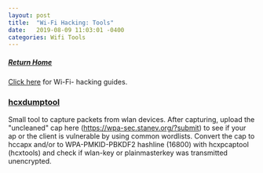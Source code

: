 ```yaml
---
layout: post
title:  "Wi-Fi Hacking: Tools"
date:   2019-08-09 11:03:01 -0400
categories: Wifi Tools
---
```

##### [Return Home](https://thegetch.github.io/penetration/testing/resources/2020/07/24/Home/)

[Click here](https://thegetch.github.io/PenetrationTestingResources/WiFiHacking) for Wi-Fi- hacking guides.

### [hcxdumptool](https://github.com/ZerBea/hcxdumptool)

Small tool to capture packets from wlan devices. After capturing, upload the "uncleaned" cap here (https://wpa-sec.stanev.org/?submit) to see if your ap or the client is vulnerable by using common wordlists. Convert the cap to hccapx and/or to WPA-PMKID-PBKDF2 hashline (16800) with hcxpcaptool (hcxtools) and check if wlan-key or plainmasterkey was transmitted unencrypted.
